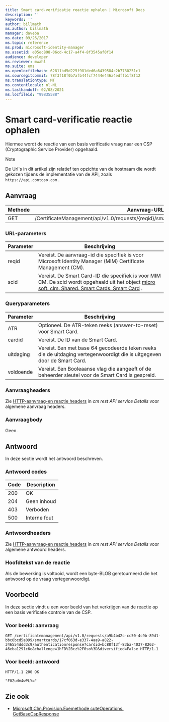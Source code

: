 ```yaml
---
title: Smart card-verificatie reactie ophalen | Microsoft Docs
description: ''
keywords: ''
author: billmath
ms.author: billmath
manager: daveba
ms.date: 09/26/2017
ms.topic: reference
ms.prod: microsoft-identity-manager
ms.assetid: e05ec898-06cd-4c17-a4f4-8f3545af0f14
audience: developer
ms.reviewer: mwahl
ms.suite: ems
ms.openlocfilehash: 62811bd5d225f981ded6a6439584c2b7730251c1
ms.sourcegitcommit: 78f3f18f0b7afb44fcf7444e446a4edffb1f8f12
ms.translationtype: MT
ms.contentlocale: nl-NL
ms.lasthandoff: 02/08/2021
ms.locfileid: "99835588"
---
```

# <a name="get-smart-card-authentication-response"></a>Smart card-verificatie reactie ophalen
Hiermee wordt de reactie van een basis verificatie vraag naar een CSP (Cryptographic Service Provider) opgehaald.

>[!NOTE]
>De Url's in dit artikel zijn relatief ten opzichte van de hostnaam die wordt gekozen tijdens de implementatie van de API, zoals `https://api.contoso.com` .

## <a name="request"></a>Aanvraag

Methode  |Aanvraag-URL  
---------|---------
GET     |/CertificateManagement/api/v1.0/requests/{reqid}/smartcards/{scid}/authenticationresponse

### <a name="url-parameters"></a>URL-parameters

Parameter | Beschrijving
---------|------------
reqid | Vereist. De aanvraag-id die specifiek is voor Microsoft Identity Manager (MIM) Certificate Management (CM).
scid | Vereist. De Smart Card-ID die specifiek is voor MIM CM. De scid wordt opgehaald uit het object [micro soft. clm. Shared. Smart Cards. Smart Card](https://msdn.microsoft.com/library/microsoft.clm.shared.smartcards.smartcard.aspx) .

### <a name="query-parameters"></a>Queryparameters

Parameter | Beschrijving
---------|------------
ATR | Optioneel. De ATR-teken reeks (answer-to-reset) voor Smart Card.
cardid | Vereist. De ID van de Smart Card.
uitdaging | Vereist. Een met base 64 gecodeerde teken reeks die de uitdaging vertegenwoordigt die is uitgegeven door de Smart Card.
voldoende | Vereist. Een Booleaanse vlag die aangeeft of de beheerder sleutel voor de Smart Card is gespreid.

### <a name="request-headers"></a>Aanvraagheaders
Zie [HTTP-aanvraag-en reactie headers](certificate-management-rest-api-service-details.md#http-request-and-response-headers) in *cm rest API service Details* voor algemene aanvraag headers.

### <a name="request-body"></a>Aanvraagbody
Geen.

## <a name="response"></a>Antwoord
In deze sectie wordt het antwoord beschreven.

### <a name="response-codes"></a>Antwoord codes

Code  |Description  
---------|---------
200 | OK
204 | Geen inhoud
403 | Verboden
500 | Interne fout

### <a name="response-headers"></a>Antwoordheaders
Zie [HTTP-aanvraag-en reactie headers](certificate-management-rest-api-service-details.md#http-request-and-response-headers) in *cm rest API service Details* voor algemene antwoord headers.

### <a name="response-body"></a>Hoofdtekst van de reactie
Als de bewerking is voltooid, wordt een byte-BLOB geretourneerd die het antwoord op de vraag vertegenwoordigt.

## <a name="example"></a>Voorbeeld
In deze sectie vindt u een voor beeld van het verkrijgen van de reactie op een basis verificatie controle van de CSP.

### <a name="example-request"></a>Voor beeld: aanvraag

```
GET /certificatemanagement/api/v1.0/requests/a9b4b42c-cc50-4c9b-89d1-bbc0bcd5a099/smartcards/17cf063d-e337-4aa9-a822-346554ddd3c9/authenticationresponse?cardid=bc88f13f-83ba-4037-8262-46eba1291c6e&challenge=1hFD%2Bcz%2F0so%3D&diversified=False HTTP/1.1
```

### <a name="example-response"></a>Voor beeld: antwoord

```
HTTP/1.1 200 OK

"F0Zudm4wPLY="
```       

## <a name="see-also"></a>Zie ook

- [Microsoft.Clm.Provision.Exemethode cuteOperations. GetBaseCspResponse](https://msdn.microsoft.com/library/microsoft.clm.provision.executeoperations.getbasecspresponse.aspx)
